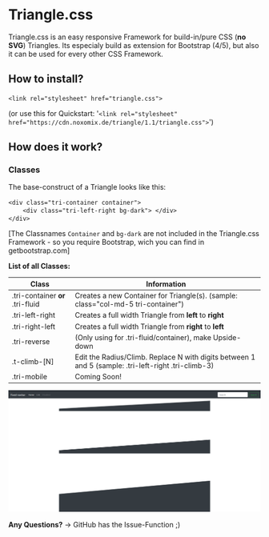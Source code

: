 # Triangle.css
Triangle.css is an easy responsive Framework for build-in/pure CSS (**no SVG**) Triangles. Its especialy build as extension for Bootstrap (4/5), but also it can be used for every other CSS Framework. 

## How to install?
```
<link rel="stylesheet" href="triangle.css">
```
(or use this for Quickstart: '``<link rel="stylesheet" href="https://cdn.noxomix.de/triangle/1.1/triangle.css">``')

## How does it work?

### Classes
The base-construct of a Triangle looks like this:
```
<div class="tri-container container"> 
    <div class="tri-left-right bg-dark"> </div>
</div>
```
[The Classnames ``Container`` and ``bg-dark`` are not included in the Triangle.css Framework - so you require Bootstrap, wich you can find in getbootstrap.com]

**List of all Classes:**

| **Class**     | **Information** |
| ------------- | --------------- |
| .tri-container **or** .tri-fluid    | Creates a new Container for Triangle(s). (sample: class="col-md-5 tri-container")  |
| .tri-left-right  | Creates a full width Triangle from **left** to **right**  |
| .tri-right-left  | Creates a full width Triangle from **right** to **left**  |
| .tri-reverse     | (Only using for .tri-fluid/container), make Upside-down   |
| .t-climb-[N]   | Edit the Radius/Climb. Replace N with digits between 1 and 5 (sample: .tri-left-right .tri-climb-3)|
| .tri-mobile      | Coming Soon! |

![Image](fdsfdsdsf.PNG)

**Any Questions?**
-> GitHub has the Issue-Function ;)

